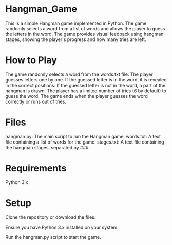 # Hangman_Game

This is a simple Hangman game implemented in Python. The game randomly selects a word from a list of words and allows the player to guess the letters in the word. The game provides visual feedback using hangman stages, showing the player's progress and how many tries are left.

# How to Play

The game randomly selects a word from the words.txt file.
The player guesses letters one by one.
If the guessed letter is in the word, it is revealed in the correct positions.
If the guessed letter is not in the word, a part of the hangman is drawn.
The player has a limited number of tries (6 by default) to guess the word.
The game ends when the player guesses the word correctly or runs out of tries.

# Files

hangman.py: The main script to run the Hangman game.
words.txt: A text file containing a list of words for the game.
stages.txt: A text file containing the hangman stages, separated by ###.

# Requirements

Python 3.x

# Setup

Clone the repository or download the files.

Ensure you have Python 3.x installed on your system.

Run the hangman.py script to start the game.


